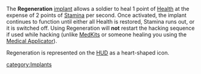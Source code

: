The **Regeneration** [implant](implant.md "wikilink") allows a soldier to
heal 1 point of [Health](Health.md "wikilink") at the expense of 2 points
of [Stamina](Stamina.md "wikilink") per second. Once activated, the implant
continues to function until either all Health is restored, Stamina runs
out, or it is switched off. Using Regeneration will **not** restart the
hacking sequence if used while hacking (unlike
[MedKits](MedKit.md "wikilink") or someone healing you using the [Medical
Applicator](Medical_Applicator.md "wikilink")).

Regeneration is represented on the [HUD](HUD.md "wikilink") as a
heart-shaped icon.

[category:Implants](category:Implants.md "wikilink")
